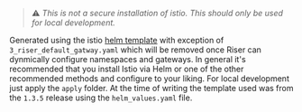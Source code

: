 > :warning: *This is not a secure installation of istio. This should only be used for local development.*

Generated using the istio [helm template](https://istio.io/docs/setup/kubernetes/install/helm/) with exception of `3_riser_default_gatway.yaml` which will be removed once Riser can dynmically configure namespaces and gateways. In general it's recommended that you install Istio via Helm or one of the other recommended methods and configure to your liking. For local development just apply the `apply` folder. At the time of writing the template used was from the `1.3.5` release using the `helm_values.yaml` file.









